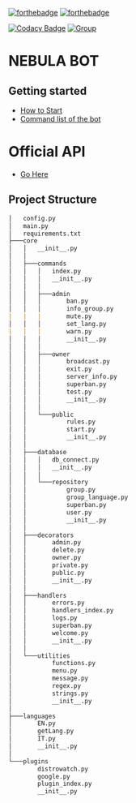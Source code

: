 [![forthebadge](https://forthebadge.com/images/badges/made-with-python.svg)](https://www.python.org/) [![forthebadge](https://forthebadge.com/images/badges/open-source.svg)](https://en.wikipedia.org/wiki/Open_source)

[![Codacy Badge](https://app.codacy.com/project/badge/Grade/7d29dde165294d3283f92ec8f8638369)](https://www.codacy.com/gh/Squirrel-Network/nebula8/dashboard?utm_source=github.com&amp;utm_medium=referral&amp;utm_content=Squirrel-Network/nebula8&amp;utm_campaign=Badge_Grade) [![Group](https://img.shields.io/badge/Group-SquirrelNetwork-blue)](https://t.me/squirrelnetwork)
# NEBULA BOT

## Getting started

- <a href="https://github.com/Squirrel-Network/nebula8/wiki/How-To-start">How to Start</a>
- <a href="https://github.com/Squirrel-Network/nebula8/wiki/Command-List">Command list of the bot</a>

# Official API
- <a href="https://github.com/Squirrel-Network/api_nebula">Go Here</a>

## Project Structure

```markdown
│   config.py
│   main.py
│   requirements.txt
├───core
│   │   __init__.py
│   │
│   ├───commands
│   │   │   index.py
│   │   │   __init__.py
│   │   │
│   │   ├───admin
│   │   │       ban.py
│   │   │       info_group.py
|   |   |       mute.py
│   │   │       set_lang.py
|   |   |       warn.py
│   │   │       __init__.py
│   │   │
│   │   ├───owner
│   │   │       broadcast.py
│   │   │       exit.py
│   │   │       server_info.py
│   │   │       superban.py
│   │   │       test.py
│   │   │       __init__.py
│   │   │
│   │   └───public
│   │           rules.py
│   │           start.py
│   │           __init__.py
│   │
│   ├───database
│   │   │   db_connect.py
│   │   │   __init__.py
│   │   │
│   │   └───repository
│   │           group.py
│   │           group_language.py
│   │           superban.py
│   │           user.py
│   │           __init__.py
│   │
│   ├───decorators
│   │       admin.py
│   │       delete.py
│   │       owner.py
│   │       private.py
│   │       public.py
│   │       __init__.py
│   │
│   ├───handlers
│   │       errors.py
│   │       handlers_index.py
│   │       logs.py
│   │       superban.py
│   │       welcome.py
│   │       __init__.py
│   │
│   └───utilities
│           functions.py
│           menu.py
│           message.py
│           regex.py
│           strings.py
│           __init__.py
│
├───languages
│       EN.py
│       getLang.py
│       IT.py
│       __init__.py
│
└───plugins
        distrowatch.py
        google.py
        plugin_index.py
        __init__.py
```